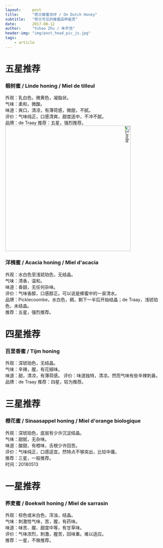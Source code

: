 ```yaml
---
layout:     post
title:      "荷兰蜂蜜测评 / On Dutch Honey"
subtitle:   "荷兰可见的蜂蜜品种鉴赏"
date:       2017-08-12
author:     "Yuhao Zhu / 朱宇浩"
header-img: "img/post_head_pic_js.jpg"
tags:
    - article
---
```



# 五星推荐
### 椴树蜜 / Linde honing / Miel de tilleul 

外观：乳白色，微黄色，凝脂状。<br>
气味：柔和，微酸。<br>
味道：爽口，清凉，有薄荷感，微甜，不腻。<br>
评价：气味纯正，口感清爽，甜度适中，不冲不腻。<br>
品牌：de Traay
推荐：五星，强烈推荐。
<img src="{{site.url}}/img/posts/IMG_1480_Linde.JPG" alt="Linde" style="width: 400px; transform:rotate(90deg);">

### 洋槐蜜 / Acacia honing / Miel d'acacia 

外观：水白色至浅琥珀色，无结晶。<br>
气味：清香，温和。<br>
味道：香甜，无任何杂味。<br>
评价：气味香醇，口感醇正。可以说是蜂蜜中的一泉清水。<br>
品牌：Picklecoombe，水白色，稠，剩下一半后开始结晶；de Traay，浅琥珀色，未结晶。<br>
推荐：五星，强烈推荐。


# 四星推荐
### 百里香蜜 / Tijm honing

外观：深琥珀色，无结晶。<br>
气味：辛辣，腥，有花椒味。<br>
味道：甜，清凉，有薄荷感。
评价：味道独特，清凉。然而气味有些辛辣刺鼻。<br>
品牌：de Traay
推荐：四星，较为推荐。

# 三星推荐
### 橙花蜜 / Sinaasappel honing / Miel d'orange biologique

外观：深琥珀色，底层有少许沉淀结晶。<br>
气味：甜腻，无杂味。<br>
味道：酸甜，有橙味，舌根少许回苦。<br>
评价：气味纯正，口感适宜。然特点不够突出，比较中庸。<br>
推荐：三星，一般推荐。<br>
时间：20180513

# 一星推荐
### 荞麦蜜 / Boekwit honing / Miel de sarrasin

外观：棕色或米白色，浑浊，结晶。<br>
气味：刺激性气味，苦，腥，有药味。<br>
味道：味苦、腥、甜度中等，有甘草味。<br>
评价：气味浓烈，刺激，腥苦，回味重。难以适应。<br>
推荐：一星，不做推荐。